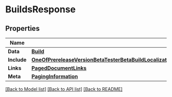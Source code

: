 # BuildsResponse

## Properties

Name | Type | Description | Notes
------------ | ------------- | ------------- | -------------
**Data** | [**Build**](Build.md) |  | 
**Include** | [**OneOfPrereleaseVersionBetaTesterBetaBuildLocalizatonAppEncryptionDeclarationBetaAppReviewSubmissionAppBuildBetaDetail**](oneOf&lt;PrereleaseVersion,BetaTester,BetaBuild,Localizaton,AppEncryptionDeclaration,BetaAppReviewSubmission,App,BuildBetaDetail&gt;.md) |  | [optional] 
**Links** | [**PagedDocumentLinks**](PagedDocumentLinks.md) |  | 
**Meta** | [**PagingInformation**](PagingInformation.md) |  | [optional] 

[[Back to Model list]](../README.md#documentation-for-models) [[Back to API list]](../README.md#documentation-for-api-endpoints) [[Back to README]](../README.md)


